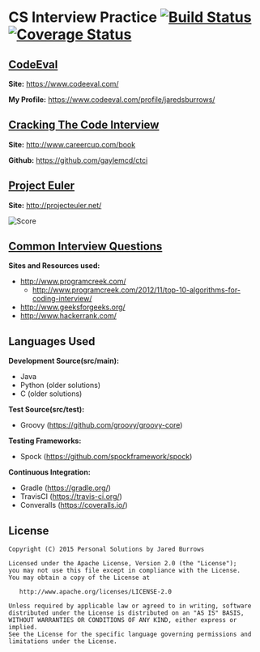 CS Interview Practice [![Build Status](https://travis-ci.org/jaredsburrows/cs-interview-questions.svg?branch=master)](https://travis-ci.org/jaredsburrows/cs-interview-questions) [![Coverage Status](https://coveralls.io/repos/jaredsburrows/cs-interview-questions/badge.svg?branch=master)](https://coveralls.io/r/jaredsburrows/cs-interview-questions?branch=master)
=============

## [CodeEval](src/main/java/codeeval)

**Site:** https://www.codeeval.com/

**My Profile:** https://www.codeeval.com/profile/jaredsburrows/

## [Cracking The Code Interview](src/main/java/crackingthecode)

**Site:** http://www.careercup.com/book

**Github:** https://github.com/gaylemcd/ctci

## [Project Euler](src/main/c/projecteuler)

**Site:** http://projecteuler.net/

![Score](http://projecteuler.net/profile/jaredsburrows.png)

## [Common Interview Questions](src/main/java/questions)

**Sites and Resources used:**

 - http://www.programcreek.com/
   - http://www.programcreek.com/2012/11/top-10-algorithms-for-coding-interview/
 - http://www.geeksforgeeks.org/
 - http://www.hackerrank.com/

## Languages Used

**Development Source(src/main):**

 - Java
 - Python (older solutions)
 - C (older solutions)

**Test Source(src/test):**

 - Groovy (https://github.com/groovy/groovy-core)

**Testing Frameworks:**

 - Spock (https://github.com/spockframework/spock)

**Continuous Integration:**

 - Gradle (https://gradle.org/)
 - TravisCI (https://travis-ci.org/)
 - Converalls (https://coveralls.io/)

## License

    Copyright (C) 2015 Personal Solutions by Jared Burrows

    Licensed under the Apache License, Version 2.0 (the "License");
    you may not use this file except in compliance with the License.
    You may obtain a copy of the License at

       http://www.apache.org/licenses/LICENSE-2.0

    Unless required by applicable law or agreed to in writing, software
    distributed under the License is distributed on an "AS IS" BASIS,
    WITHOUT WARRANTIES OR CONDITIONS OF ANY KIND, either express or implied.
    See the License for the specific language governing permissions and
    limitations under the License.
